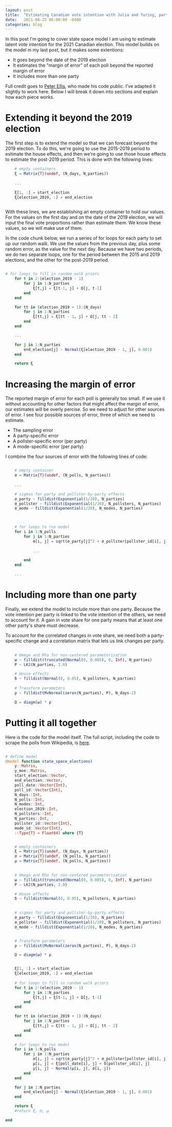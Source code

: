 ```yaml
---
layout: post
title:  "Estimating Canadian vote intention with Julia and Turing, part II"
date:   2021-08-25 06:00:00 -0400
categories: blog
---
```


In this post I'm going to cover state space model I am using to estimate latent vote intention for the 2021 Canadian election. This model builds on the model in my last post, but it makes some extentions:
* It goes beyond the date of the 2019 election  
* It estimates the "margin of error" of each poll beyond the reported margin of error
* It includes more than one party

Full credit goes to [Peter Ellis](http://freerangestats.info/elections/nz-2017/combined.html), who made his code public. I've adapted it slightly to work here. Below I will break it down into sections and explain how each piece works.

# Extending it beyond the 2019 election
The first step is to extend the model so that we can forecast beyond the 2019 election. To do this, we're going to use the 2015-2019 period to estimate the house effects, and then we're going to use those house effects to estimate the post-2019 period. This is done with the following lines:

```julia
    # empty containers
    ξ = Matrix{T}(undef, (N_days, N_parties))
    
    ...

    ξ[1, :] = start_election
    ξ[election_2019, :] = end_election    
    

```

With these lines, we are establishing an empty container to hold our values. For the values on the first day and on the date of the 2019 election, we will input the final vote proportions rather than estimate them. We know these values, so we will make use of them.

In the code chunk below, we run a series of for loops for each party to set up our random walk. We use the values from the previous day, plus some random error, as the value for the next day. Because we have two periods, we do two separate loops, one for the period between the 2015 and 2019 elections, and the other for the post-2019 period.


```julia

# for loops to fill in random walk priors
    for t in 2:(election_2019 - 1)
        for j in 1:N_parties
            ξ[t,j] = ξ[t-1, j] + Ω[j, t-1]
        end
    end

    for tt in (election_2019 + 1):(N_days)
        for j in 1:N_parties
            ξ[tt,j] = ξ[tt - 1, j] + Ω[j, tt - 2]
        end
    end   

    ...

    for j in 1:N_parties
        end_election[j] ~ Normal(ξ[election_2019 - 1, j], 0.001)
    end

    return ξ

```

# Increasing the margin of error
The reported margin of error for each poll is generally too small. If we use it without accounting for other factors that might affect the margin of error, our estimates will be overly percise. So we need to adjust for other sources of error. I see four possible sources of error, three of which we need to estimate. 
* The sampling error
* A party-specific error
* A pollster-specific error (per party)
* A mode-specific error (per party)

I combine the four sources of error with the following lines of code:

```julia

    # empty container
    σ = Matrix{T}(undef, (N_polls, N_parties))
    
    ...

    # sigmas for party and pollster-by-party effects    
    σ_party ~ filldist(Exponential(1/20), N_parties)
    σ_pollster ~ filldist(Exponential(1/20), N_pollsters, N_parties)
    σ_mode ~ filldist(Exponential(1/20), N_modes, N_parties)


    
    # for loops to run model
    for i in 1:N_polls
        for j in 1:N_parties
            σ[i, j] = sqrt(σ_party[j]^2 + σ_pollster[pollster_id[i], j]^2 + σ_mode[mode_id[i], j]^2 + y_moe[i, j]^2)
            
            ...

        end
    end 

    ...

```

# Including more than one party
Finally, we extend the model to include more than one party. Because the vote intention per party is linked to the vote intention of the others, we need to account for it. A gain in vote share for one party means that at least one other party's share must decrease.

To account for the correlated changes in vote share, we need both a party-specific change and a correlation matrix that lets us link changes per party.

```julia
    
    # Omega and Rho for non-centered parameterization
    ω ~ filldist(truncated(Normal(0, 0.005), 0, Inf), N_parties)
    Ρ ~ LKJ(N_parties, 2.0)

    # House effects
    δ ~ filldist(Normal(0, 0.05), N_pollsters, N_parties)
    
    # Transform parameters
    ρ ~ filldist(MvNormal(zeros(N_parties), Ρ), N_days-2)

    Ω = diagm(ω) * ρ
```


# Putting it all together
Here is the code for the model itself. The full script, including the code to scrape the polls from Wikipedia, is [here](https://github.com/sjwild/sjwild.github.io/raw/main/assets/2021-08-25state-space-model-2021-election.jl).

```julia

# define model
@model function state_space_elections(
    y::Matrix, 
    y_moe::Matrix, 
    start_election::Vector, 
    end_election::Vector, 
    poll_date::Vector{Int}, 
    poll_id::Vector{Int}, 
    N_days::Int, 
    N_polls::Int,
    N_modes::Int,
    election_2019::Int,
    N_pollsters::Int, 
    N_parties::Int,
    pollster_id::Vector{Int}, 
    mode_id::Vector{Int},
    ::Type{T} = Float64) where {T}


    # empty containers
    ξ = Matrix{T}(undef, (N_days, N_parties))
    σ = Matrix{T}(undef, (N_polls, N_parties))
    μ = Matrix{T}(undef, (N_polls, N_parties))
    

    # Omega and Rho for non-centered parameterization
    ω ~ filldist(truncated(Normal(0, 0.005), 0, Inf), N_parties)
    Ρ ~ LKJ(N_parties, 2.0)

    # House effects
    δ ~ filldist(Normal(0, 0.05), N_pollsters, N_parties)
    

    # sigmas for party and pollster-by-party effects    
    σ_party ~ filldist(Exponential(1/20), N_parties)
    σ_pollster ~ filldist(Exponential(1/20), N_pollsters, N_parties)
    σ_mode ~ filldist(Exponential(1/20), N_modes, N_parties)


    # Transform parameters
    ρ ~ filldist(MvNormal(zeros(N_parties), Ρ), N_days-2)

    Ω = diagm(ω) * ρ


    ξ[1, :] = start_election
    ξ[election_2019, :] = end_election    
    
    # for loops to fill in random walk priors
    for t in 2:(election_2019 - 1)
        for j in 1:N_parties
            ξ[t,j] = ξ[t-1, j] + Ω[j, t-1]
        end
    end

    for tt in (election_2019 + 1):(N_days)
        for j in 1:N_parties
            ξ[tt,j] = ξ[tt - 1, j] + Ω[j, tt - 2]
        end
    end   

    # for loops to run model
    for i in 1:N_polls
        for j in 1:N_parties
            σ[i, j] = sqrt(σ_party[j]^2 + σ_pollster[pollster_id[i], j]^2 + σ_mode[mode_id[i], j]^2 + y_moe[i, j]^2)
            μ[i, j] = ξ[poll_date[i], j] + δ[pollster_id[i], j]
            y[i, j] ~ Normal(μ[i, j], σ[i, j])
        end
    end 

    for j in 1:N_parties
        end_election[j] ~ Normal(ξ[election_2019 - 1, j], 0.001)
    end

    return ξ
    #return ξ, σ, μ

end

```